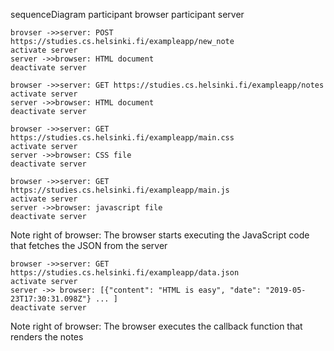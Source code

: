 sequenceDiagram
    participant browser
    participant server

    brovser ->>server: POST https://studies.cs.helsinki.fi/exampleapp/new_note
    activate server
    server ->>browser: HTML document
    deactivate server

    browser ->>server: GET https://studies.cs.helsinki.fi/exampleapp/notes
    activate server
    server ->>browser: HTML document
    deactivate server

    browser ->>server: GET https://studies.cs.helsinki.fi/exampleapp/main.css
    activate server
    server ->>browser: CSS file
    deactivate server

    browser ->>server: GET https://studies.cs.helsinki.fi/exampleapp/main.js
    activate server
    server ->>browser: javascript file
    deactivate server

 Note right of browser: The browser starts executing the JavaScript code that fetches the JSON from the server

    browser ->>server: GET https://studies.cs.helsinki.fi/exampleapp/data.json
    activate server
    server ->> browser: [{"content": "HTML is easy", "date": "2019-05-23T17:30:31.098Z"} ... ]
    deactivate server

Note right of browser: The browser executes the callback function that renders the notes 